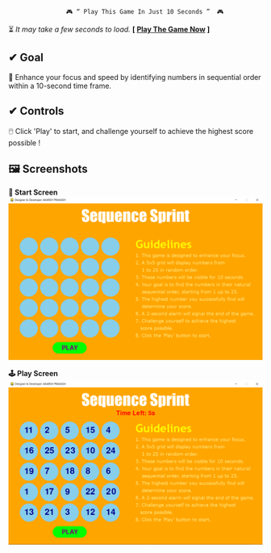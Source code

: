                     🎮 “ Play This Game In Just 10 Seconds ”  🎮

 ⏳ *It may take a few seconds to load.* **[ [Play The Game Now](https://akarsh72.github.io/Sequence-Sprint/build/web) ]**

## ✔ Goal 
 🚀 Enhance your focus and speed by identifying numbers in sequential order within a 10-second time frame. 

## ✔ Controls
 🖱️ Click 'Play' to start, and challenge yourself to achieve the highest score possible !

## 🖼️ Screenshots

**📱 Start Screen**
![Title_Screen](https://raw.githubusercontent.com/akarsh72/Sequence-Sprint/main/Screeenshot/start_screen.PNG)

**🕹️ Play Screen**
![Play_Screen](https://raw.githubusercontent.com/akarsh72/Sequence-Sprint/main/Screeenshot/play_screen.PNG)
